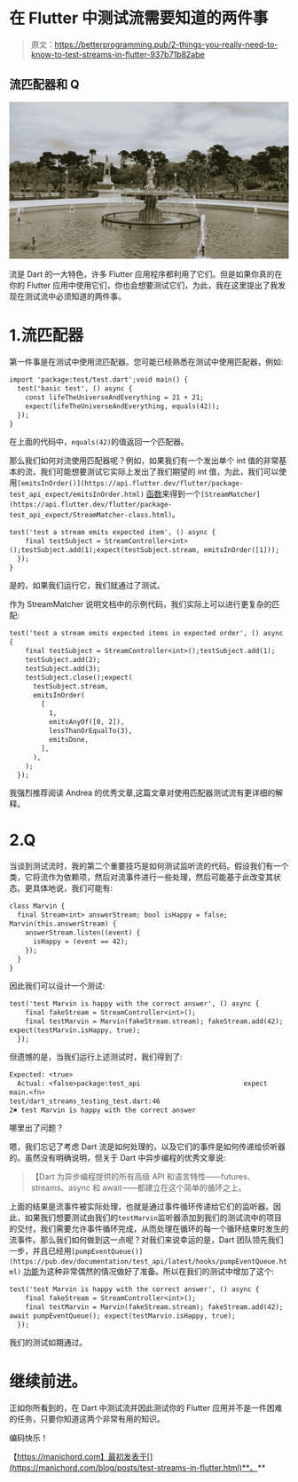 # 在 Flutter 中测试流需要知道的两件事

> 原文：<https://betterprogramming.pub/2-things-you-really-need-to-know-to-test-streams-in-flutter-937b71b82abe>

## 流匹配器和 Q

![](img/cba6e6928a080d1c8c02be6e95d14bbb.png)

流是 Dart 的一大特色，许多 Flutter 应用程序都利用了它们。但是如果你真的在你的 Flutter 应用中使用它们，你也会想要测试它们，为此，我在这里提出了我发现在测试流中必须知道的两件事。

# 1.流匹配器

第一件事是在测试中使用流匹配器。您可能已经熟悉在测试中使用匹配器，例如:

```
import 'package:test/test.dart';void main() {
  test('basic test', () async {
    const lifeTheUniverseAndEverything = 21 + 21;
    expect(lifeTheUniverseAndEverything, equals(42));
  });
}
```

在上面的代码中，`equals(42)`的值返回一个匹配器。

那么我们如何对流使用匹配器呢？例如，如果我们有一个发出单个 int 值的非常基本的流，我们可能想要测试它实际上发出了我们期望的 int 值，为此，我们可以使用`[emitsInOrder()](https://api.flutter.dev/flutter/package-test_api_expect/emitsInOrder.html)` [函数](https://api.flutter.dev/flutter/package-test_api_expect/emitsInOrder.html)来得到一个`[StreamMatcher](https://api.flutter.dev/flutter/package-test_api_expect/StreamMatcher-class.html)`。

```
test('test a stream emits expected item', () async {
    final testSubject = StreamController<int>();testSubject.add(1);expect(testSubject.stream, emitsInOrder([1]));
  });
}
```

是的，如果我们运行它，我们就通过了测试。

作为 StreamMatcher 说明文档中的示例代码，我们实际上可以进行更复杂的匹配:

```
test('test a stream emits expected items in expected order', () async {
    final testSubject = StreamController<int>();testSubject.add(1);
    testSubject.add(2);
    testSubject.add(3);
    testSubject.close();expect(
      testSubject.stream,
      emitsInOrder(
        [
          1,
          emitsAnyOf([0, 2]),
          lessThanOrEqualTo(3),
          emitsDone,
        ],
      ),
    );
  });
```

我强烈推荐阅读 Andrea 的优秀文章,这篇文章对使用匹配器测试流有更详细的解释。

# 2.Q

当谈到测试流时，我的第二个重要技巧是如何测试监听流的代码。假设我们有一个类，它将流作为依赖项，然后对流事件进行一些处理，然后可能基于此改变其状态。更具体地说，我们可能有:

```
class Marvin {
  final Stream<int> answerStream; bool isHappy = false; Marvin(this.answerStream) {
    answerStream.listen((event) {
      isHappy = (event == 42);
    });
  }
}
```

因此我们可以设计一个测试:

```
test('test Marvin is happy with the correct answer', () async {
    final fakeStream = StreamController<int>();
    final testMarvin = Marvin(fakeStream.stream); fakeStream.add(42); expect(testMarvin.isHappy, true);
  });
```

但遗憾的是，当我们运行上述测试时，我们得到了:

```
Expected: <true>
  Actual: <false>package:test_api                          expect
main.<fn>
test/dart_streams_testing_test.dart:46
2✖ test Marvin is happy with the correct answer
```

哪里出了问题？

嗯，我们忘记了考虑 Dart 流是如何处理的，以及它们的事件是如何传递给侦听器的。虽然没有明确说明，但关于 Dart 中异步编程的优秀文章说:

> 【Dart 为异步编程提供的所有高级 API 和语言特性——futures、streams、async 和 await——都建立在这个简单的循环之上。

上面的结果是流事件被实际处理，也就是通过事件循环传递给它们的监听器。因此，如果我们想要测试由我们的`testMarvin`监听器添加到我们的测试流中的项目的交付，我们需要允许事件循环完成，从而处理在循环的每一个循环结束时发生的流事件。那么我们如何做到这一点呢？对我们来说幸运的是，Dart 团队领先我们一步，并且已经用`[pumpEventQueue()](https://pub.dev/documentation/test_api/latest/hooks/pumpEventQueue.html)` [功能](https://pub.dev/documentation/test_api/latest/hooks/pumpEventQueue.html)为这种非常偶然的情况做好了准备。所以在我们的测试中增加了这个:

```
test('test Marvin is happy with the correct answer', () async {
    final fakeStream = StreamController<int>();
    final testMarvin = Marvin(fakeStream.stream); fakeStream.add(42); await pumpEventQueue(); expect(testMarvin.isHappy, true);
  });
```

我们的测试如期通过。

# 继续前进。

正如你所看到的，在 Dart 中测试流并因此测试你的 Flutter 应用并不是一件困难的任务，只要你知道这两个非常有用的知识。

编码快乐！

【https://manichord.com】最初发表于[](https://manichord.com/blog/posts/test-streams-in-flutter.html)**。**